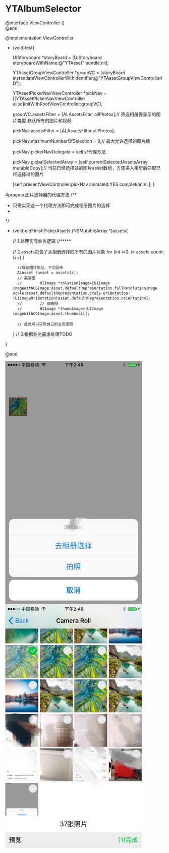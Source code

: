# YTAlbumSelector
@interface ViewController ()<YTAssetPickerNavViewControllerDelegate><br/>
@end

@implementation ViewController<br/>

- (void)test{<br/>

	UIStoryboard *storyBoard = [UIStoryboard storyboardWithName:@"YTAsset" bundle:nil];

    YTAssetGroupViewController *groupVC = [storyBoard instantiateViewControllerWithIdentifier:@"YTAssetGroupViewControllerID"];

    YTAssetPickerNavViewController *pickNav = [[YTAssetPickerNavViewController alloc]initWithRootViewController:groupVC];

    groupVC.assetsFilter = [ALAssetsFilter allPhotos];// 筛选相册要显示的图片类型 默认所有的图片和视频

    pickNav.assetsFilter = [ALAssetsFilter allPhotos];

    pickNav.maximumNumberOfSelection = 9;// 最大允许选择的图片数

    pickNav.pickerNavDelegate = self;//代理方法

    pickNav.globalSelectedArray = [self.currentSelectedAssetsArray mutableCopy];// 当前已经选择过的图片asset数组，方便进入相册后匹配已经选择过的图片

    [self presentViewController:pickNav animated:YES completion:nil];
}<br/>

#pragma 图片选择器的代理方法
/**
 * 只需实现这一个代理方法即可完成相册图片的选择
 *
*/

- (void)didFinishPickerAssets:(NSMutableArray *)assets{<br/>
    
    // 1.处理实际业务逻辑
    //*****


    // 2.assets包含了从相册选择的所有的图片对象
    for (int i=0; i< assets.count; i++) {
        
        //保存图片地址，下次回传
        ALAsset *asset = assets[i];
        // 高清图
        //        UIImage *rolationImage=[UIImage imageWithCGImage:asset.defaultRepresentation.fullResolutionImage scale:asset.defaultRepresentation.scale orientation:(UIImageOrientation)asset.defaultRepresentation.orientation];
        //        // 缩略图
        //        UIImage *thumbImage=[UIImage imageWithCGImage:asset.thumbnail];
        
        // 此处可以实现自己的业务逻辑
        
    }
    // 3.根据业务需求处理TODO
    
    
}<br/>

@end


![image](demo1.jpg) ![image](demo2.jpg)